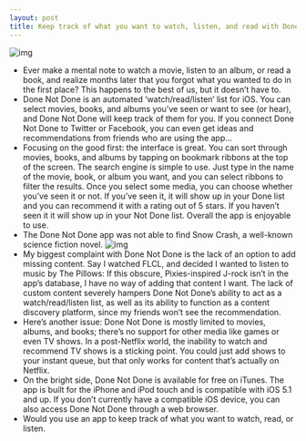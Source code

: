 ```yaml
---
layout: post
title: Keep track of what you want to watch, listen, and read with Done Not Done
---
```

![img](http://media.idownloadblog.com/wp-content/uploads/2013/01/done-not-done.jpg)
* Ever make a mental note to watch a movie, listen to an album, or read a book, and realize months later that you forgot what you wanted to do in the first place? This happens to the best of us, but it doesn’t have to.
* Done Not Done is an automated ‘watch/read/listen’ list for iOS. You can select movies, books, and albums you’ve seen or want to see (or hear), and Done Not Done will keep track of them for you. If you connect Done Not Done to Twitter or Facebook, you can even get ideas and recommendations from friends who are using the app…
* Focusing on the good first: the interface is great. You can sort through movies, books, and albums by tapping on bookmark ribbons at the top of the screen. The search engine is simple to use. Just type in the name of the movie, book, or album you want, and you can select ribbons to filter the results. Once you select some media, you can choose whether you’ve seen it or not. If you’ve seen it, it will show up in your Done list and you can recommend it with a rating out of 5 stars. If you haven’t seen it it will show up in your Not Done list. Overall the app is enjoyable to use.
* The Done Not Done app was not able to find Snow Crash, a well-known science fiction novel.
![img](http://media.idownloadblog.com/wp-content/uploads/2013/01/done-not-done-profile.jpg)
* My biggest complaint with Done Not Done is the lack of an option to add missing content. Say I watched FLCL, and decided I wanted to listen to music by The Pillows: If this obscure, Pixies-inspired J-rock isn’t in the app’s database, I have no way of adding that content I want. The lack of custom content severely hampers Done Not Done’s ability to act as a watch/read/listen list, as well as its ability to function as a content discovery platform, since my friends won’t see the recommendation.
* Here’s another issue: Done Not Done is mostly limited to movies, albums, and books; there’s no support for other media like games or even TV shows. In a post-Netflix world, the inability to watch and recommend TV shows is a sticking point. You could just add shows to your instant queue, but that only works for content that’s actually on Netflix.
* On the bright side, Done Not Done is available for free on iTunes. The app is built for the iPhone and iPod touch and is compatible with iOS 5.1 and up. If you don’t currently have a compatible iOS device, you can also access Done Not Done through a web browser.
* Would you use an app to keep track of what you want to watch, read, or listen.

